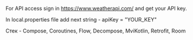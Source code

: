For API access sign in https://www.weatherapi.com/ and get your API key.

In local.properties file add next string - apiKey = "YOUR_KEY"

Стек - Compose, Coroutines, Flow, Decompose, MviKotlin, Retrofit, Room
